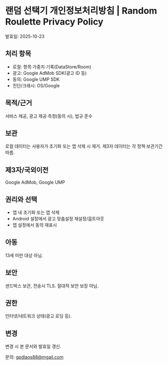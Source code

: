 # 랜덤 선택기 개인정보처리방침 | Random Roulette Privacy Policy
발효일: 2025-10-23

## 처리 항목
- 로컬: 항목·가중치·기록(DataStore/Room)
- 광고: Google AdMob SDK(광고 ID 등)
- 동의: Google UMP SDK
- 진단/크래시: OS/Google

## 목적/근거
서비스 제공, 광고 제공·측정(동의 시), 법규 준수

## 보관
로컬 데이터는 사용자가 초기화 또는 앱 삭제 시 제거. 제3자 데이터는 각 정책·보관기간 따름.

## 제3자/국외이전
Google AdMob, Google UMP

## 권리와 선택
- 앱 내 초기화 또는 앱 삭제
- Android 설정에서 광고 맞춤설정 재설정/옵트아웃
- 앱 설정에서 동의 재표시

## 아동
13세 미만 대상 아님.

## 보안
샌드박스 보관, 전송시 TLS. 절대적 보안 보장 아님.

## 권한
인터넷/네트워크 상태(광고 로딩 등).

## 변경
변경 시 본 문서와 발효일 갱신.

문의: gpdlaos88@mgail.com
